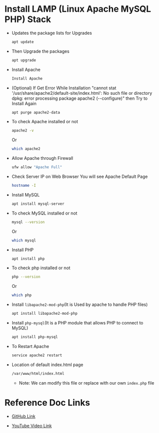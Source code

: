 # Install LAMP (Linux Apache MySQL PHP) Stack

- Updates the package lists for Upgrades

    ```sh
    apt update
    ```

- Then Upgrade the packages

    ```sh
    apt upgrade
    ```

- Install Apache

    ```sh
    Install Apache
    ```

- (Optional) If Get Error While Installation "cannot stat '/usr/share/apache2/default-site/index.html': No such file or directory dpkg: error processing package apache2 (--configure)" then Try to Install Again

    ```sh
    apt purge apache2-data
    ```

- To check Apache installed or not

    ```sh
    apache2 -v
    ```

    Or

    ```sh
    which apache2
    ```

- Allow Apache through Firewall

    ```sh
    ufw allow "Apache Full"
    ```

- Check Server IP on Web Browser You will see Apache Default Page

    ```sh
    hostname -I
    ```

- Install MySQL

    ```sh
    apt install mysql-server
    ```

- To check MySQL installed or not

    ```sh
    mysql --version
    ```

    Or

    ```sh
    which mysql
    ```

- Install PHP

    ```sh
    apt install php
    ```

- To check php installed or not

    ```sh
    php --version
    ```

    Or

    ```sh
    which php
    ```

- Install `libapache2-mod-php`(It is Used by apache to handle PHP files)

    ```sh
    apt install libapache2-mod-php
    ```

- Install `php-mysql`(It is a PHP module that allows PHP to connect to MySQL)

    ```sh
    apt install php-mysql
    ```

- To Restart Apache

    ```sh
    service apache2 restart
    ```

- Location of default index.html page

    ```sh
    /var/www/html/index.html
    ```

    - Note: We can modify this file or replace with our own `index.php` file


# Reference Doc Links

- [GitHub Link](https://github.com/geekyshow1/GeekyShowsNotes/blob/main/LAMP_Stack_Installation.md)

- [YouTube Video Link](https://youtu.be/IcL1_KKpf4g?si=1ufGqWwCgP6ZOafs)